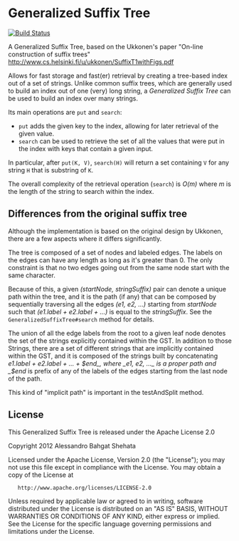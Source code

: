 # Generalized Suffix Tree
[![Build Status](https://travis-ci.org/abahgat/suffixtree.png?branch=master)](https://travis-ci.org/abahgat/suffixtree)

A Generalized Suffix Tree, based on the Ukkonen's paper "On-line construction of suffix trees"
http://www.cs.helsinki.fi/u/ukkonen/SuffixT1withFigs.pdf

Allows for fast storage and fast(er) retrieval by creating a tree-based index out of a set of strings.
Unlike common suffix trees, which are generally used to build an index out of one (very) long string, a *Generalized Suffix Tree* can be used to build an index over many strings.

Its main operations are `put` and `search`:

* `put` adds the given key to the index, allowing for later retrieval of the given value.
* `search` can be used to retrieve the set of all the values that were put in the index with keys that contain a given input.

In particular, after `put(K, V)`, `search(H)` will return a set containing `V` for any string `H` that is substring of `K`.

The overall complexity of the retrieval operation (`search`) is *O(m)* where *m* is the length of the string to search within the index.

## Differences from the original suffix tree

Although the implementation is based on the original design by Ukkonen, there are a few aspects where it differs significantly.

The tree is composed of a set of nodes and labeled edges. The labels on the edges can have any length as long as it's greater than 0.
The only constraint is that no two edges going out from the same node start with the same character.

Because of this, a given _(startNode, stringSuffix)_ pair can denote a unique path within the tree, and it is the path (if any) that can be composed by sequentially traversing all the edges _(e1, e2, …)_ starting from _startNode_ such that _(e1.label + e2.label + …)_ is equal to the _stringSuffix_.
See the `GeneralizedSuffixTree#search` method for details.

The union of all the edge labels from the root to a given leaf node denotes the set of the strings explicitly contained within the GST.
In addition to those Strings, there are a set of different strings that are implicitly contained within the GST, and it is composed of the strings built by concatenating _e1.label + e2.label + ... + $end_, where _e1, e2, …_ is a proper path and _$end_ is prefix of any of the labels of the edges starting from the last node of the path.

This kind of "implicit path" is important in the testAndSplit method.

## License

This Generalized Suffix Tree is released under the Apache License 2.0

   Copyright 2012 Alessandro Bahgat Shehata

   Licensed under the Apache License, Version 2.0 (the "License");
   you may not use this file except in compliance with the License.
   You may obtain a copy of the License at

       http://www.apache.org/licenses/LICENSE-2.0

   Unless required by applicable law or agreed to in writing, software
   distributed under the License is distributed on an "AS IS" BASIS,
   WITHOUT WARRANTIES OR CONDITIONS OF ANY KIND, either express or implied.
   See the License for the specific language governing permissions and
   limitations under the License.